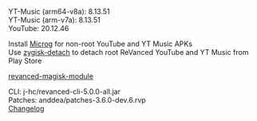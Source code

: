 YT-Music (arm64-v8a): 8.13.51  
YT-Music (arm-v7a): 8.13.51  
YouTube: 20.12.46  

Install [Microg](https://github.com/ReVanced/GmsCore/releases) for non-root YouTube and YT Music APKs  
Use [zygisk-detach](https://github.com/j-hc/zygisk-detach) to detach root ReVanced YouTube and YT Music from Play Store  

[revanced-magisk-module](https://github.com/j-hc/revanced-magisk-module)
  
CLI: j-hc/revanced-cli-5.0.0-all.jar  
Patches: anddea/patches-3.6.0-dev.6.rvp  
[Changelog](https://github.com/anddea/revanced-patches/releases/tag/v3.6.0-dev.6)  
